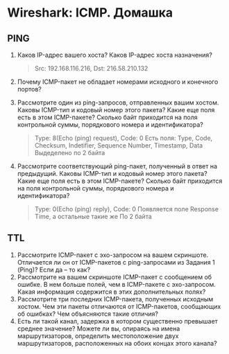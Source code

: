 # Wireshark: ICMP. Домашка

## PING

1. Каков IP-адрес вашего хоста? Каков IP-адрес хоста назначения?
    > Src: 192.168.116.216, Dst: 216.58.210.132

2. Почему ICMP-пакет не обладает номерами исходного и конечного портов?
    >  

3. Рассмотрите один из ping-запросов, отправленных вашим хостом. Каковы ICMP-тип и кодовый номер этого пакета? Какие еще поля есть в этом ICMP-пакете? Сколько байт приходится на поля контрольной суммы, порядкового номера и идентификатора?
    > Type: 8(Echo (ping) request), Code: 0
    > Есть поля: Type, Code, Checksum, Indetifier, Sequence Number, Timestamp, Data
    > Выдеделено по 2 байта


4. Рассмотрите соответствующий ping-пакет, полученный в ответ на предыдущий. Каковы ICMP-тип и кодовый номер этого пакета? Какие еще поля есть в этом ICMP-пакете? Сколько байт приходится на поля контрольной суммы, порядкового номера и идентификатора?
    > Type: 0(Echo (ping) reply), Code: 0
    > Появляется поле Response Time, а остальные такие же
    > По 2 байта

## TTL

1. Рассмотрите ICMP-пакет с эхо-запросом на вашем скриншоте. Отличается ли он от ICMP-пакетов с ping-запросами из Задания 1 (Ping)? Если да – то как?
2. Рассмотрите на вашем скриншоте ICMP-пакет с сообщением об ошибке. В нем больше полей, чем в ICMP-пакете с эхо-запросом. Какая информация содержится в этих дополнительных полях?
3. Рассмотрите три последних ICMP-пакета, полученных исходным хостом. Чем эти пакеты отличаются от ICMP-пакетов, сообщающих об ошибках? Чем объясняются такие отличия?
4. Есть ли такой канал, задержка в котором существенно превышает среднее значение? Можете ли вы, опираясь на имена маршрутизаторов, определить местоположение двух маршрутизаторов, расположенных на обоих концах этого канала? 